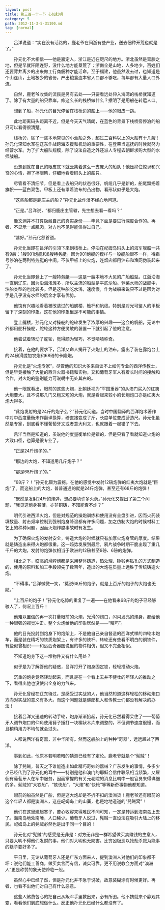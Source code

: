 ```yaml
---
layout: post
title: 第三百一十一节 心知肚明
category: 5
path: 2012-11-3-5-31100.md
tag: [normal]
---
```


　　吕洋说道：“实在没有活路的，鹿老爷在闽浙有些产业，送去佃种开荒也就是了。”

　　孙元化不大相信——他是嘉定人，浙江是近在咫尺的地方。浙北虽然是膏腴之地，但是早就阡陌连野，没什么地方能垦荒了；浙南全是山地，人多地少，百姓们还要背井离乡的出来做工行商佃种才能活命。至于福建，他虽然没去过，也知道是个山连山，土地极少的省份，产出粮食连本省人口都不够吃，每年都有大量人口外流。

　　自然，鹿老爷收集的流民是另有去处——只要看远处伸入海湾的栈桥就知道了。除了有大量的船只靠岸，修这么长的栈桥做什么？摆明了是用船在转运人口。

　　想到了船，孙元化的目光停留在栈桥边的船上——他的眼皮一跳。

　　此地距离码头距离不近，但是今天天气晴朗，在蓝色的背景下栈桥旁停泊的船只可以看得很清楚。

　　栈桥旁，除了一些本地常见的小渔船之外，超过二百料以上的大船有十几艘！孙元化深知水军在辽东作战跨海支援和机动的重要性，在登莱当巡抚的时候就努力经营水军。为了扩大船队规模，除了设法自造之外还派人专程去朝鲜求购大型的水师战船。

　　没想到就在自己的眼皮底下就云集着这么一支庞大的船队！他压抑住惊讶和兴奋的心情，擦了擦眼睛，仔细地看着码头上的船只。

　　尽管看不清细节，但是看上去船只的状态很好，帆缆几乎是新的，船尾飘扬着旗帜——蓝白双色。甲板上还有罩着油布的凸出物，看形状似乎是大炮。

　　“这些船都是鹿庄主的船？”孙元化故作漫不经心地问道。

　　“正是。”吕洋说，“都归鹿庄主管辖，先生想去看一看吗？”

　　鹿文渊并不打算隐藏自己的真实身份——毕竟下面是要进行深度合作的。再者，不显示一点肌肉，对方也不见得能信得过自己。

　　“甚好。”孙元化颔首道。

　　孙元化当即在吕洋的引领下来到栈桥上，停泊在屺姆岛码头上的海军舰船一共有9艘：1艘901炮舰和8艘特务艇。因为901炮舰的模样与一般舰船很不一样，待霜号停泊在两列特务艇的中间。不仅甲板上的火炮，连烟囱都用油布和渔网伪装起来了。

　　孙元化当即登上了一艘特务艇——这是一艘本地不大见的广船船型。江浙沿海一直到辽东，因为沿海浅滩多，所以主流的船型是平底沙船。登莱水师的战舰中，沙船类型的也比较多。但是这种船吃水浅，速度慢，作为战船来说只不过是因为对手是几乎没有水师的后金才享有优势。

　　他饶有兴趣地看着被改装过的船艉楼、桅杆和帆缆。特别是对光可鉴人的甲板留下了深刻的印象。这在他的印象里是不可能的事情。

　　登上艉楼，孙元化又对操舵的舵轮发生了浓厚的兴趣——这会的帆船，无论中外都用舵杆操舵，舵轮这种方便灵敏的装置一下就引起了他的注意。

　　他尝试着转动了舵轮，觉得颇为轻巧，不觉啧啧称奇。

　　接着，在他的要求下，吕洋又命人揭开了火炮上的油布。露出了装在露炮台上的24磅滑膛加农炮和68磅的卡隆炮。

　　孙元化是“火炮专家”，尽管他的知识大多来自谈不上如何专业的西洋传教士，但是毕竟接触了大量的西洋火器书籍和实物，又和葡萄牙军人有着长时间的接触和合作，对火炮的鉴别能力可说朝中无处其右的。

　　他一眼就看出，眼前的这些火炮，比朝廷视为“军国重器”的从澳门买入的红夷大炮要大。且不说那几门又粗又短的大炮，就是看起来较小的长炮炮口亦是红夷大炮大得多。

　　“此炮发射的是24斤的炮子么？”孙元化问道。当时中国翻译的西洋炮术著作中对中西度量衡未作翻译换算，磅直接变成了斤，长度单位变成营造尺。孙元化虽然是专家，到底看不懂葡萄牙文或者意大利文，也就跟着一起错了下去。

　　吕洋当然是知道的，虽说他的度量衡单位是错的，但是只看了看就知道火炮的大致口径，也算是很专业了。

　　“正是24斤炮子的。”

　　“那边的大炮，不知道用几斤炮子？”

　　“那是68斤炮子的。”

　　“68斤？！”孙元化颇为震撼。在他的感觉中发射12磅炮弹的红夷大炮就是“巨炮”了。而这船上的大炮，普普通通的就是24斤炮弹，甚至还有68斤的炮弹！

　　“既然是发射24斤的炮弹，想必要填许多火药。”孙元化又提出了第二个问题，“我见这炮身甚薄，亦非铜铸，不知能否不炸？”

　　明代引进西洋火炮，但是对规范的操炮训练和使用没有全盘引进，因而火药装填数量、射击频率控制到强制炮身降温都有许多问题，加之仿制大炮的时候材料工艺上的种种问题，因而火炮炸膛事故时有发生。

　　为了确保火炮的发射安全，铸造大炮的时候就只有加厚火炮身管的厚度。结果就是铸造出来得火炮都很重。这一趋势发展到最后，鸦片战争时期干脆出现了重几千斤的大炮，发射的炮弹仅相当于欧洲的12磅甚至9磅、6磅的炮弹。

　　相比之下，临高的滑膛炮都是采用整体铸造，热处理、锤锻再钻孔的方式制造的，使用的原料和加工手段领先了数百年，造出的大炮在质量上远胜于传统铸造火炮。

　　“不碍事。”吕洋微微一笑，“莫说68斤的炮子，就是上百斤的炮子的大炮也无妨。”

　　“上百斤的炮子！”孙元化吃惊的重复了一遍——在他看来68斤的炮子已经够骇人了，何况上百斤！

　　他难以置信的再一次打量眼前的火炮，光滑的炮口，闪闪发亮的炮身，都给他一种很强的视觉冲击。整个火炮给他的印象居然是——“精巧”。

　　他的目光投射到炮身下的炮架上，不是他自己亲自督造的西洋式样的四轮木炮车，而是装在精巧的铁质炮架上，有许多的铁杆、转轮还有些看不明白的铜铁件，有些似曾相识——和远西奇器图说里的物件相仿，但又不完全相似。

　　不知道炮身下这一堆物件又有什么用处？

　　似乎是为了解答他的疑惑，吕洋打开了炮身固定锁，轻轻推动火炮。

　　沉重的炮身竟然转动起来，而且是在一个看上去并不健壮的年轻人的推动之下，看得出他也没使出全身的力气来。

　　孙元化曾经在辽东待过，是感受过实战的人，他当然知道这样轻松的移动炮口方向对实战的意义有多大。而这个问题就是佛郎机人和传教士们都没有解决的办法！

　　接着吕洋又迅速的转动手轮，炮身渐渐抬起，孙元化已然看得呆住了——葡萄牙人调节炮口的仰角使用锤子捶打一块楔状木片来调整的，不但调节速度很慢，而且稍稍用力不均匀就会过头。

　　人都说西洋有奇器，非中华所有。然而这艘船上的种种“奇器”，远远超过了西洋。

　　事到如此，他原本若明若暗的猜测已经有了定论。鹿老爷就是个“髡贼”！

　　除了髡贼，普天之下谁能造出如此精巧奇妙的器械？广东发生的事情，多多少少已经传到了孙元化的耳中——特别是他和澳门的耶稣会信件联系相当频繁，又雇佣有葡萄牙人在军中服务，因而掌握的有关元老院的消息比朝中一般官员来得详细的多。髡贼的“大铁船”、“铁快船”、“大炮”和“快枪”等等新奇事物他都知道。

　　眼前的船虽然是广船，但是这大炮却是不折不扣的澳洲货！鹿老爷还有眼前的这个年轻人都是澳洲人，这座屺姆岛上的山寨，也是地地道道的“髡贼窝”！

　　他们在这里建起寨子，苦心收容来得难民不问可知，一定是转运到海南岛上去了。海南岛地处南陲，人口稀少。葡萄牙人说过，髡贼一直设法在吸引大陆上的移民。屺姆岛上的髡贼必然也是出于同一个目的！

　　孙元化对“髡贼”的感受是无非是：对方无非是一群希望做买卖赚钱的生意人，只要大明不碍他们发财的事，他们对大明也无妨害。比穷凶极恶以抢劫杀戮为能事的鞑子要好多了。

　　平日里，无论从葡萄牙人还是广东方面来人，提到澳洲人对他们的印象都不坏：说他们能工善商，做买卖言而有信，诚实可靠。更不用说教会方面对“澳洲人”更是称赞的象天使降临一般。

　　虽然心中已经了然，但是孙元化并不急于说破，故意装糊涂有时候更好。再者，也看不出他们对自己有什么恶意。

　　这些人煞费苦心的把自己从叛军手里救出来，必有所图。他不妨就来个静观其变，看看他们到底想做什么。反正他孙元化已经什么都没有了。
